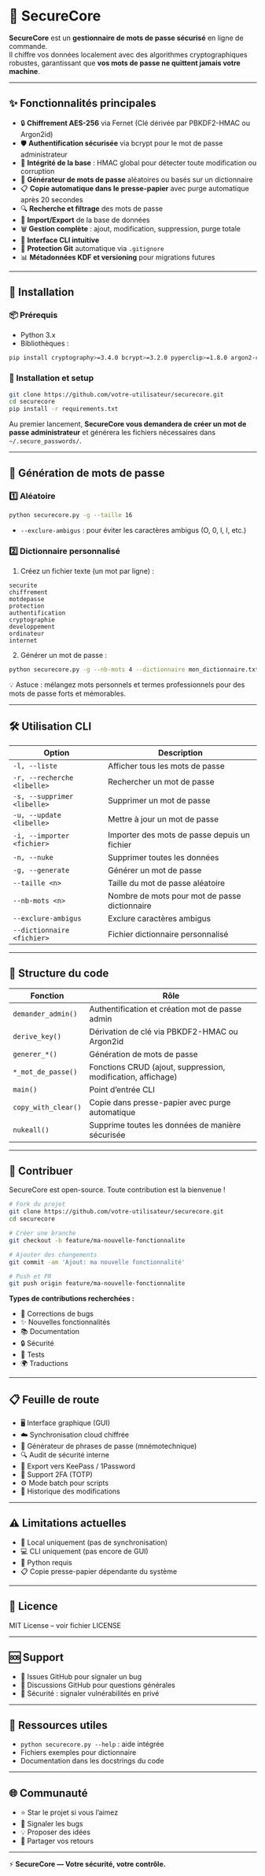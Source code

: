 # 🔐 SecureCore

**SecureCore** est un **gestionnaire de mots de passe sécurisé** en ligne de commande.  
Il chiffre vos données localement avec des algorithmes cryptographiques robustes, garantissant que **vos mots de passe ne quittent jamais votre machine**.

---

## ✨ Fonctionnalités principales

- 🔒 **Chiffrement AES-256** via Fernet (Clé dérivée par PBKDF2-HMAC ou Argon2id)
- 🛡️ **Authentification sécurisée** via bcrypt pour le mot de passe administrateur
- 🔐 **Intégrité de la base** : HMAC global pour détecter toute modification ou corruption
- 🎲 **Générateur de mots de passe** aléatoires ou basés sur un dictionnaire
- 📋 **Copie automatique dans le presse-papier** avec purge automatique après 20 secondes
- 🔍 **Recherche et filtrage** des mots de passe
- 📂 **Import/Export** de la base de données
- 🗑️ **Gestion complète** : ajout, modification, suppression, purge totale
- 🔧 **Interface CLI intuitive**
- 🚫 **Protection Git** automatique via `.gitignore`
- 📊 **Métadonnées KDF et versioning** pour migrations futures

---

## 🚀 Installation

### 📦 Prérequis

- Python 3.x
- Bibliothèques :

```bash
pip install cryptography>=3.4.0 bcrypt>=3.2.0 pyperclip>=1.8.0 argon2-cffi>=21.3.0
```

### 🔧 Installation et setup

```bash
git clone https://github.com/votre-utilisateur/securecore.git
cd securecore
pip install -r requirements.txt
```

Au premier lancement, **SecureCore vous demandera de créer un mot de passe administrateur** et générera les fichiers nécessaires dans `~/.secure_passwords/`.

---

## 🎲 Génération de mots de passe

### 1️⃣ Aléatoire

```bash
python securecore.py -g --taille 16
```
- `--exclure-ambigus` : pour éviter les caractères ambigus (O, 0, l, I, etc.)

### 2️⃣ Dictionnaire personnalisé

1. Créez un fichier texte (un mot par ligne) :

```text
securite
chiffrement
motdepasse
protection
authentification
cryptographie
developpement
ordinateur
internet
```

2. Générer un mot de passe :

```bash
python securecore.py -g --nb-mots 4 --dictionnaire mon_dictionnaire.txt
```

💡 Astuce : mélangez mots personnels et termes professionnels pour des mots de passe forts et mémorables.

---

## 🛠️ Utilisation CLI

| Option | Description |
|--------|-------------|
| `-l, --liste` | Afficher tous les mots de passe |
| `-r, --recherche <libelle>` | Rechercher un mot de passe |
| `-s, --supprimer <libelle>` | Supprimer un mot de passe |
| `-u, --update <libelle>` | Mettre à jour un mot de passe |
| `-i, --importer <fichier>` | Importer des mots de passe depuis un fichier |
| `-n, --nuke` | Supprimer toutes les données |
| `-g, --generate` | Générer un mot de passe |
| `--taille <n>` | Taille du mot de passe aléatoire |
| `--nb-mots <n>` | Nombre de mots pour mot de passe dictionnaire |
| `--exclure-ambigus` | Exclure caractères ambigus |
| `--dictionnaire <fichier>` | Fichier dictionnaire personnalisé |

---

## 🧱 Structure du code

| Fonction | Rôle |
|----------|------|
| `demander_admin()` | Authentification et création mot de passe admin |
| `derive_key()` | Dérivation de clé via PBKDF2-HMAC ou Argon2id |
| `generer_*()` | Génération de mots de passe |
| `*_mot_de_passe()` | Fonctions CRUD (ajout, suppression, modification, affichage) |
| `main()` | Point d’entrée CLI |
| `copy_with_clear()` | Copie dans presse-papier avec purge automatique |
| `nukeall()` | Supprime toutes les données de manière sécurisée |

---

## 🤝 Contribuer

SecureCore est open-source. Toute contribution est la bienvenue !

```bash
# Fork du projet
git clone https://github.com/votre-utilisateur/securecore.git
cd securecore

# Créer une branche
git checkout -b feature/ma-nouvelle-fonctionnalite

# Ajouter des changements
git commit -am 'Ajout: ma nouvelle fonctionnalité'

# Push et PR
git push origin feature/ma-nouvelle-fonctionnalite
```

**Types de contributions recherchées :**

- 🐛 Corrections de bugs  
- ✨ Nouvelles fonctionnalités  
- 📚 Documentation  
- 🔒 Sécurité  
- 🧪 Tests  
- 🌍 Traductions  

---

## 📋 Feuille de route

- 🖥️ Interface graphique (GUI)  
- ☁️ Synchronisation cloud chiffrée  
- 🧠 Générateur de phrases de passe (mnémotechnique)  
- 🔍 Audit de sécurité interne  
- 🔄 Export vers KeePass / 1Password  
- 🔐 Support 2FA (TOTP)  
- ⚙️ Mode batch pour scripts  
- 📜 Historique des modifications  

---

## ⚠️ Limitations actuelles

- 📍 Local uniquement (pas de synchronisation)  
- 💻 CLI uniquement (pas encore de GUI)  
- 🐍 Python requis  
- 📋 Copie presse-papier dépendante du système  

---

## 📄 Licence

MIT License – voir fichier LICENSE

---

## 🆘 Support

- 🐞 Issues GitHub pour signaler un bug  
- 💬 Discussions GitHub pour questions générales  
- 🔐 Sécurité : signaler vulnérabilités en privé  

---

## 🔗 Ressources utiles

- `python securecore.py --help` : aide intégrée  
- Fichiers exemples pour dictionnaire  
- Documentation dans les docstrings du code  

---

## 🌐 Communauté

- ⭐ Star le projet si vous l’aimez  
- 🐞 Signaler les bugs  
- 💡 Proposer des idées  
- 🔄 Partager vos retours  

---

⚡ **SecureCore — Votre sécurité, votre contrôle.**

